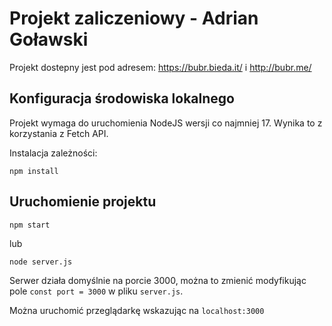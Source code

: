 # Projekt zaliczeniowy - Adrian Goławski

Projekt dostepny jest pod adresem: https://bubr.bieda.it/ i http://bubr.me/

## Konfiguracja środowiska lokalnego

Projekt wymaga do uruchomienia NodeJS wersji co najmniej 17. Wynika to z korzystania z Fetch API.

Instalacja zależności:

```npm install```

## Uruchomienie projektu

```npm start```

lub

```node server.js```

Serwer działa domyślnie na porcie 3000, można to zmienić modyfikując pole `const port = 3000` w pliku `server.js`.

Można uruchomić przeglądarkę wskazując na `localhost:3000`